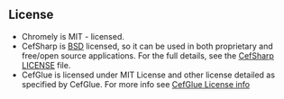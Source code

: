 License
---
* Chromely is MIT - licensed.
* CefSharp is [BSD](https://opensource.org/licenses/BSD-3-Clause) licensed, so it can be used in both proprietary and free/open source applications. For the full details, see the [CefSharp LICENSE](https://github.com/cefsharp/CefSharp/blob/master/LICENSE) file.
* CefGlue is licensed under MIT License and other license detailed as specified by CefGlue. For more info see [CefGlue License info](https://gitlab.com/xiliumhq/chromiumembedded/cefglue/-/blob/master/LICENSE)

